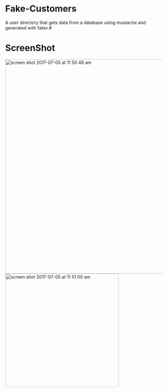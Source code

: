 # Fake-Customers
A user directory that gets data from a database using mustache and generated with faker.#

# ScreenShot
<img width="687" alt="screen shot 2017-07-05 at 11 50 48 am" src="https://user-images.githubusercontent.com/28902787/27875552-291d844e-6179-11e7-843c-d870a181822c.png">

<img width="363" alt="screen shot 2017-07-05 at 11 51 00 am" src="https://user-images.githubusercontent.com/28902787/27875548-26665276-6179-11e7-94ee-56b8a7cb1e91.png">


